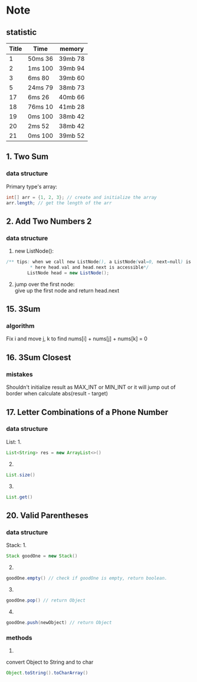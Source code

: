 # Note

## statistic
Title | Time | memory
-----------------|----------|-----------
1 | 50ms 36 | 39mb 78
2 | 1ms 100 | 39mb 94
3 | 6ms 80  | 39mb 60
5 | 24ms 79 | 38mb 73
17 | 6ms 26 | 40mb 66
18 | 76ms 10 | 41mb 28
19 | 0ms 100 | 38mb 42
20 | 2ms 52  | 38mb 42
21 | 0ms 100 | 39mb 52

## 1. Two Sum
### data structure
Primary type's array:
```java
int[] arr = {1, 2, 3}; // create and initialize the array
arr.length; // get the length of the arr
```

## 2. Add Two Numbers 2
### data structure
1. new ListNode():  
```java
/** tips: when we call new ListNode(), a ListNode(val=0, next=null) is created, so
         * here head.val and head.next is accessible*/
        ListNode head = new ListNode();
```
2. jump over the first node:  
give up the first node and return head.next

## 15. 3Sum
### algorithm
Fix i and move j, k to find nums[i] + nums[j] + nums[k] = 0


## 16. 3Sum Closest
### mistakes
Shouldn't initialize result as MAX_INT or MIN_INT or it will jump out of border when calculate abs(result - target)  


## 17. Letter Combinations of a Phone Number
### data structure
List:
1. 
```java
List<String> res = new ArrayList<>()
```
2. 
```java
List.size()
```
3.
```java
List.get()
```

## 20. Valid Parentheses
### data structure
Stack:
1. 
```java
Stack goodOne = new Stack()
```
2. 
```java
goodOne.empty() // check if goodOne is empty, return boolean.
```
3.
```java
goodOne.pop() // return Object
```
4.
```java
goodOne.push(newObject) // return Object
```

### methods
1.  
convert Object to String and to char
```java
Object.toString().toCharArray()
```
